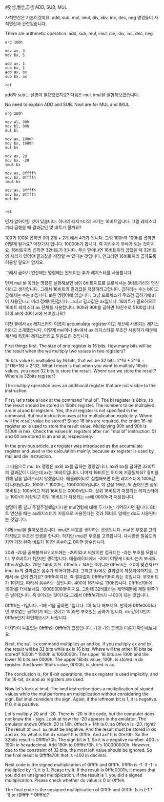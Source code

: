 #덧셈,뺄셈,곱셈 ADD, SUB, MUL

사칙연산은 기본이겠지요. add, sub, mul, imul, div, idiv, inc, dec, neg 명령들이 사칙연산과 관련있습니다.

There are arithmetic operation: add, sub, mul, imul, div, idiv, inc, dec, neg.

```
org 100h
 
mov ax, 3
mov bx, 5
 
add ax, 1
sub bx, 1
add ax, bx
sub bx, ax
 
ret
```

add와 sub는 설명이 필요없겠지요?
다음은 mul, imul을 실험해보겠습니다.

No need to explain ADD and SUB.
Next are for MUL and IMUL.

``` 
org 100h
 
mov al, 90h
mov bl, 90h
mul bl
 
mov ax, 1000h
mov bx, 1000h
mul bx
 
mov ax, 20
mov bx, -20
imul bx
 
mov ax, 0ffffh
mov bx, 0ffffh
imul bx
 
mov ax, 0ffffh
mov bx, 0ffffh
mul bx
 
 
ret
```
먼저 알아야할 것이 있습니다. 하나의 레지스터의 크기는 16비트입니다. 그럼 레지스터끼리 곱했을 때 결과값인 몇 비트가 될까요?

100과 100을 곱하면 0이 2개 + 2개 해서 4개가 됩니다. 그럼 100h와 100h를 곱하면 어떻게 될까요? 마찬가지 입니다. 10000h가 됩니다. 즉 자리수가 두배가 되는 것이지요. 16비트끼리 곱하면 32비트가 됩니다. 무슨 말이냐면 16비트끼리 곱했을 때 32비트의 자리가 있어야 결과값을 저장할 수 있다는 것입니다. 안그러면 16비트끼리 곱하도록 허용할 필요가 없지요.

그래서 곱하기 연산에는 명령에는 안보이는 추가 레지스터를 사용합니다.

먼저 mul bl 이라는 명령은 실행해보면 bl이 8비트이므로 프로세서는 8비트끼리의 연산이라고 생각합니다. 그래서 16비트의 결과값을 저장하려고합니다. 곱하려는 수는 bl이고 곱해지는 수는 al입니다. al은 명령어에 없습니다. 그냥 프로세스가 무조건 곱하기에 al이 사용된다고 미리 정해버린겁니다. 그리고 결과값은 ax입니다. 16비트가 필요하므로 16비트 레지스터 ax 전체를 사용합니다. 90h와 90h를 곱하면 16진수로 5100입니다. 51이 ah에 00이 al에 쓰여있나요?

이전 글에서 ax 레지스터의 이름이 accumulate register 이고 계산에 사용되는 레지스터라고 소개했습니다. 이렇게 mul이나 div에서 ax 레지스터를 무조건 사용하기 때문에 계산에 특화된 레지스터라고 말씀드린 것입니다.

First things first. The size of one register is 16 bits. How many bits will be the result when the we multiply two values in two registers?

16 bits value is multiplied by 16 bits, that will be 32 bits. 2^16 * 2^16 = 2^(16+16) = 2^32. 
What I mean is that when you want to multiply 16bits values, you need 32 bits to store the result. 
Where can we store the result? Where is 32bits register?

The multiply operation uses an additional register that are not visible to the instruction.

First, let's take a look at the command "mul bl".
The bl register is 8bits, so the result should be stored in 16bits register.
The numbers to be multiplied are in al and bl registers.
Yes, the al register is not specified in the command.
But mul instruction uses al for multiplication explicitely.
Where will the result value be stored?
Since 16 bits are required, the entire 16-bit register ax is used to store the result value.
Multiplying 90h and 90h is 5100h in hex.
Check the values in registers after run "mul bl" instruction.
51 and 00 are stored in ah and al, respectively.

In the previous article, ax register was introduced as the accumulate register and used in the calculation mainly,
because ax register is used by mul and div instruction.



그 다음으로 mul bx 명령은 ax와 bx를 곱하는 명령입니다. ax와 bx를 곱하면 32비트의 결과값이 나오는데 ax는 16비트입니다. 나머지 16비트는 어디에 저장될까요? 흥미를 위해 답을 알려드리지 않겠습니다. 에물레이터로 실험해보면 어떤 레지스터에 100h값이 나타납니다. 1000h * 1000h는 1000000h입니다. 이 값을 16비트씩 끊어보면 상위 16비트는 100h이고 하위 16비트는 0000h입니다. 상위 16비트가 저장되는 레지스터에는 100h가 저장되고 하위 16비트가 저장되는 ax에 0000h가 저장됩니다.

설명이 좀 길고 주절주절했습니다만 mul명령에 대해 두가지만 기억하시면 됩니다. 8비트 연산을 때는 ax레지스터가 자동으로 사용된다는 것과 16비트 일때는 dx도 사용된다는 것입니다.

이제 imul을 알아보겠습니다. imul은 부호를 생각하는 곱셈입니다. mul은 부호를 고려하지않고 무조건 곱셈을 합니다. 하지만 imul은 부호를 고려합니다. 다시한번 말씀드리자면 가장 왼쪽 비트가 1이면 음수이고 0이면 양수입니다.

20과 -20을 곱해볼까요? 코드에는 -20이라고 써놨지만 컴퓨터는 -라는 부호를 모릅니다. 부호비트가 1인지만 생각합니다. 에물레이터에서 -20이 어떻게 나타나는지 보세요. 0ffech입니다. 20은 14h이지요. 0ffech + 14h는 0이니까 0ffech는 -20이 맞겠지요? imul bx의 결과값은 음수가 되어야합니다. 그리고 dx에도 결과값이 저장되야하지요. 그래서 dx 값이 뭔가요? 0ffffh이지요. 즉 결과값이 0fffffe70h이라는 것입니다. 부호비트가 1이지요. 따라서 음수라는 것입니다. 400이 16진수로 190h입니다. 0fffffe70h에 190h를 더해보세요. 100000000h이지요. 그런데 32비트라는 제약때문에 제일 왼쪽 1은 날아갑니다. 즉 0이되는 것이지요.그래서 0fffffe70h가 -400이 되는 것입니다.

0ffffh는 -1입니다. -1에 -1을 곱하면 1입니다. 1이 되나 해보세요. 만약에 0fffe0001라면 부호없는 곱하기가 되는 것이고 1이라면 부호있는 곱하기 입니다. dx 값이 0인지 0fffeh인지 확인해보시기 바랍니다.

마지막이 부호없는 0ffffh와 0ffffh의 곱셈입니다. -1과 -1의 곱셈과 다른지 확인해보세요.

Next, the ``mul bx`` command multiplies ax and bx. If you multiply ax and bx, the result will be 32 bits while ax is 16 bits. Where will the other 16 bits be stored? 1000h * 1000h is 1000000h. The upper 16 bits are 100h and the lower 16 bits are 0000h. The upper 16bits value, 100h, is stored in dx register. And lower 16bits value, 0000h, is stored in ax.

The conclusion is, for 8-bit operations, the ax register is used implicitly, and for 16-bit, dx and ax registers are used.

Now let's look at imul. The imul instruction does a multiplication of signed values while the mul performs an multiplication without considering the sign. But imul considers the sign. Again, if the leftmost bit is 1, it is negative. If 0, it is positive.

Let's multiply 20 and -20. There is -20 in the code, but the computer does not know the - sign. Look at how the -20 appears in the emulator. The emulator shows 0ffech. 20 is 14h. 0ffech + 14h is 0, so 0ffech is -20, right?
The result of ``imul bx`` must be negative. And the result must be stored in dx and ax. So what is the dx value? It is 0ffffh. And ax?
It is 0fe70h. So the 32bits result is 0fffffe70h.
The sign bit is 1. So it is a negative number. 400 is 190h in hexadecimal. Add 190h to 0fffffe70h. It's 100000000h.
However, due to the constraint of 32 bits, the most left value should be ignored. So the final result is 0fffffe70h that is -400 in decimal.

Next code is the signed multiplication of 0ffffh and 0ffffh. 0ffffh is -1. If -1 is multiplied by -1, it is 1. Please try it. If the result is 0fffe0001h, it means that you did an unsigned multiplication. If the result is 1, you did a signed multiplication. Please check whether dx value is 0 or 0fffeh.

The final code is the unsigned multiplication of 0ffffh and 0ffffh. Is is (-1 * -1) or (0ffffh * 0ffffh)?
